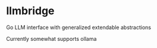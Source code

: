 # llmbridge

Go LLM interface with generalized extendable abstractions

Currently somewhat supports ollama
